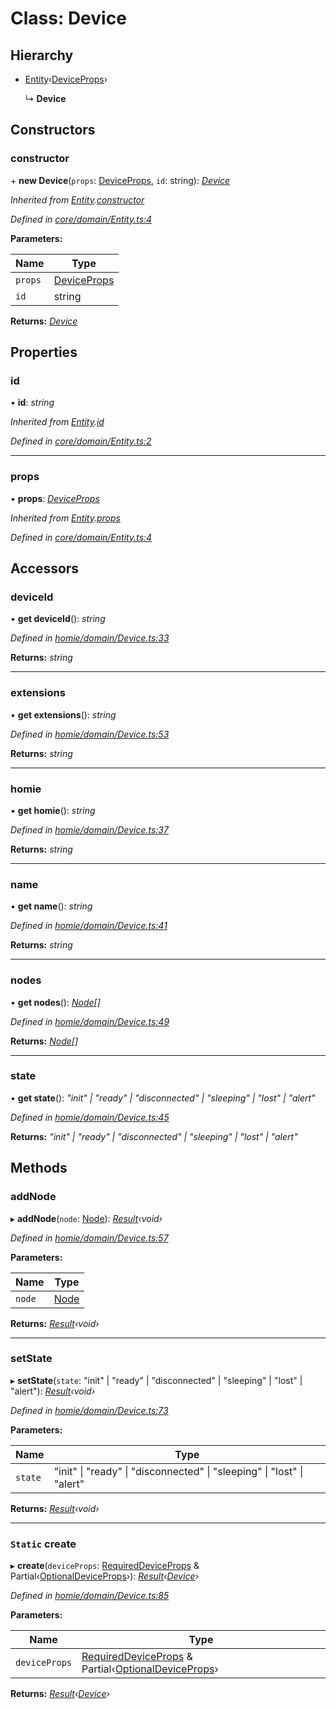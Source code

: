 # Class: Device

## Hierarchy

* [Entity](entity.md)‹[DeviceProps](../interfaces/deviceprops.md)›

  ↳ **Device**

## Constructors

###  constructor

\+ **new Device**(`props`: [DeviceProps](../interfaces/deviceprops.md), `id`: string): *[Device](device.md)*

*Inherited from [Entity](entity.md).[constructor](entity.md#constructor)*

*Defined in [core/domain/Entity.ts:4](https://github.com/AlejandroHerr/homieiot.ts/blob/5b71357/src/core/domain/Entity.ts#L4)*

**Parameters:**

Name | Type |
------ | ------ |
`props` | [DeviceProps](../interfaces/deviceprops.md) |
`id` | string |

**Returns:** *[Device](device.md)*

## Properties

###  id

• **id**: *string*

*Inherited from [Entity](entity.md).[id](entity.md#id)*

*Defined in [core/domain/Entity.ts:2](https://github.com/AlejandroHerr/homieiot.ts/blob/5b71357/src/core/domain/Entity.ts#L2)*

___

###  props

• **props**: *[DeviceProps](../interfaces/deviceprops.md)*

*Inherited from [Entity](entity.md).[props](entity.md#props)*

*Defined in [core/domain/Entity.ts:4](https://github.com/AlejandroHerr/homieiot.ts/blob/5b71357/src/core/domain/Entity.ts#L4)*

## Accessors

###  deviceId

• **get deviceId**(): *string*

*Defined in [homie/domain/Device.ts:33](https://github.com/AlejandroHerr/homieiot.ts/blob/5b71357/src/homie/domain/Device.ts#L33)*

**Returns:** *string*

___

###  extensions

• **get extensions**(): *string*

*Defined in [homie/domain/Device.ts:53](https://github.com/AlejandroHerr/homieiot.ts/blob/5b71357/src/homie/domain/Device.ts#L53)*

**Returns:** *string*

___

###  homie

• **get homie**(): *string*

*Defined in [homie/domain/Device.ts:37](https://github.com/AlejandroHerr/homieiot.ts/blob/5b71357/src/homie/domain/Device.ts#L37)*

**Returns:** *string*

___

###  name

• **get name**(): *string*

*Defined in [homie/domain/Device.ts:41](https://github.com/AlejandroHerr/homieiot.ts/blob/5b71357/src/homie/domain/Device.ts#L41)*

**Returns:** *string*

___

###  nodes

• **get nodes**(): *[Node](node.md)[]*

*Defined in [homie/domain/Device.ts:49](https://github.com/AlejandroHerr/homieiot.ts/blob/5b71357/src/homie/domain/Device.ts#L49)*

**Returns:** *[Node](node.md)[]*

___

###  state

• **get state**(): *"init" | "ready" | "disconnected" | "sleeping" | "lost" | "alert"*

*Defined in [homie/domain/Device.ts:45](https://github.com/AlejandroHerr/homieiot.ts/blob/5b71357/src/homie/domain/Device.ts#L45)*

**Returns:** *"init" | "ready" | "disconnected" | "sleeping" | "lost" | "alert"*

## Methods

###  addNode

▸ **addNode**(`node`: [Node](node.md)): *[Result](result.md)‹void›*

*Defined in [homie/domain/Device.ts:57](https://github.com/AlejandroHerr/homieiot.ts/blob/5b71357/src/homie/domain/Device.ts#L57)*

**Parameters:**

Name | Type |
------ | ------ |
`node` | [Node](node.md) |

**Returns:** *[Result](result.md)‹void›*

___

###  setState

▸ **setState**(`state`: "init" | "ready" | "disconnected" | "sleeping" | "lost" | "alert"): *[Result](result.md)‹void›*

*Defined in [homie/domain/Device.ts:73](https://github.com/AlejandroHerr/homieiot.ts/blob/5b71357/src/homie/domain/Device.ts#L73)*

**Parameters:**

Name | Type |
------ | ------ |
`state` | "init" &#124; "ready" &#124; "disconnected" &#124; "sleeping" &#124; "lost" &#124; "alert" |

**Returns:** *[Result](result.md)‹void›*

___

### `Static` create

▸ **create**(`deviceProps`: [RequiredDeviceProps](../interfaces/requireddeviceprops.md) & Partial‹[OptionalDeviceProps](../interfaces/optionaldeviceprops.md)›): *[Result](result.md)‹[Device](device.md)›*

*Defined in [homie/domain/Device.ts:85](https://github.com/AlejandroHerr/homieiot.ts/blob/5b71357/src/homie/domain/Device.ts#L85)*

**Parameters:**

Name | Type |
------ | ------ |
`deviceProps` | [RequiredDeviceProps](../interfaces/requireddeviceprops.md) & Partial‹[OptionalDeviceProps](../interfaces/optionaldeviceprops.md)› |

**Returns:** *[Result](result.md)‹[Device](device.md)›*
